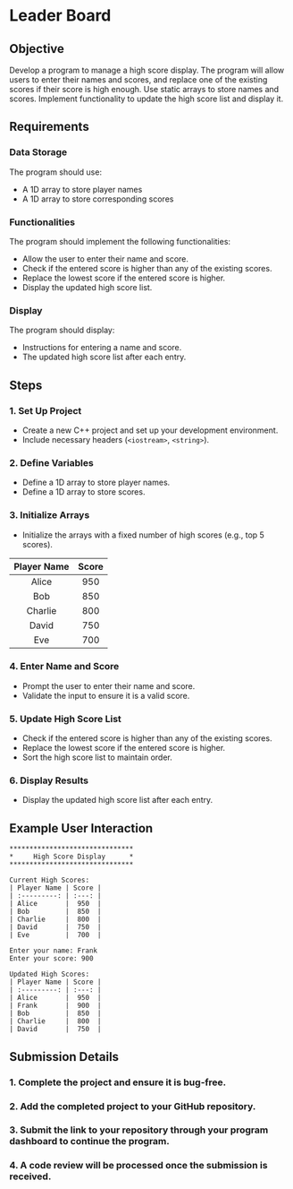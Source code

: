# Leader Board 

## Objective

Develop a program to manage a high score display. The program will allow users to enter their names and scores, and replace one of the existing scores if their score is high enough. Use static arrays to store names and scores. Implement functionality to update the high score list and display it.

## Requirements

### Data Storage

The program should use:
- A 1D array to store player names
- A 1D array to store corresponding scores

### Functionalities

The program should implement the following functionalities:
- Allow the user to enter their name and score.
- Check if the entered score is higher than any of the existing scores.
- Replace the lowest score if the entered score is higher.
- Display the updated high score list.

### Display

The program should display:
- Instructions for entering a name and score.
- The updated high score list after each entry.

## Steps

### 1. Set Up Project

- Create a new C++ project and set up your development environment.
- Include necessary headers (`<iostream>`, `<string>`).

### 2. Define Variables

- Define a 1D array to store player names.
- Define a 1D array to store scores.

### 3. Initialize Arrays

- Initialize the arrays with a fixed number of high scores (e.g., top 5 scores).

| Player Name | Score |
| :---------: | :---: |
| Alice       |  950  |
| Bob         |  850  |
| Charlie     |  800  |
| David       |  750  |
| Eve         |  700  |

### 4. Enter Name and Score

- Prompt the user to enter their name and score.
- Validate the input to ensure it is a valid score.

### 5. Update High Score List

- Check if the entered score is higher than any of the existing scores.
- Replace the lowest score if the entered score is higher.
- Sort the high score list to maintain order.

### 6. Display Results

- Display the updated high score list after each entry.

## Example User Interaction

```plaintext
*******************************
*     High Score Display      *
*******************************

Current High Scores:
| Player Name | Score |
| :---------: | :---: |
| Alice       |  950  |
| Bob         |  850  |
| Charlie     |  800  |
| David       |  750  |
| Eve         |  700  |

Enter your name: Frank
Enter your score: 900

Updated High Scores:
| Player Name | Score |
| :---------: | :---: |
| Alice       |  950  |
| Frank       |  900  |
| Bob         |  850  |
| Charlie     |  800  |
| David       |  750  |
```
## Submission Details

### 1. Complete the project and ensure it is bug-free.

### 2. Add the completed project to your GitHub repository.

### 3. Submit the link to your repository through your program dashboard to continue the program.

### 4. A code review will be processed once the submission is received.

